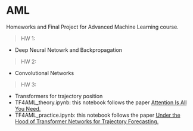 # AML
Homeworks and Final Project for Advanced Machine Learning course.

> HW 1:
- Deep Neural Netowrk and Backpropagation

> HW 2:
- Convolutional Networks

> HW 3:
- Transformers for trajectory position
- TF4AML_theory.ipynb: this notebook follows the paper [Attention Is All You Need.](https://arxiv.org/abs/1706.03762)
- TF4AML_practice.ipynb: this notebook follows the paper [Under the Hood of Transformer Networks for Trajectory Forecasting.](https://arxiv.org/abs/2203.11878)
